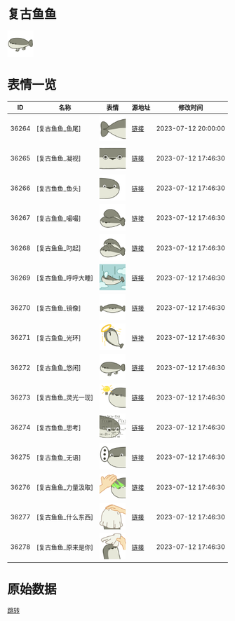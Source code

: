 # 复古鱼鱼

<img src="./cover.png" height="60" alt="cover" />

# 表情一览

|ID|名称|表情|源地址|修改时间|
|----|----|----|----|----|
|36264|[复古鱼鱼_鱼尾]|<img src="./pic/036264_%5B复古鱼鱼_鱼尾%5D.png" height="60" alt="鱼尾"/>|[链接](https://i0.hdslb.com/bfs/garb/18cf3d7a1b1bdbf0bd5c2ee17c447c248083a03a.png)|2023-07-12 20:00:00|
|36265|[复古鱼鱼_凝视]|<img src="./pic/036265_%5B复古鱼鱼_凝视%5D.png" height="60" alt="凝视"/>|[链接](https://i0.hdslb.com/bfs/garb/f92f544c5d5b63d0f3c1ac4ba4a8fc18773ae115.png)|2023-07-12 17:46:30|
|36266|[复古鱼鱼_鱼头]|<img src="./pic/036266_%5B复古鱼鱼_鱼头%5D.png" height="60" alt="鱼头"/>|[链接](https://i0.hdslb.com/bfs/garb/8d77d76b877ded003c9c046172f0f1c2707dffa1.png)|2023-07-12 17:46:30|
|36267|[复古鱼鱼_嘬嘬]|<img src="./pic/036267_%5B复古鱼鱼_嘬嘬%5D.png" height="60" alt="嘬嘬"/>|[链接](https://i0.hdslb.com/bfs/garb/031e0d20a276cef510e83499d2a13595dd9b701a.png)|2023-07-12 17:46:30|
|36268|[复古鱼鱼_叼起]|<img src="./pic/036268_%5B复古鱼鱼_叼起%5D.png" height="60" alt="叼起"/>|[链接](https://i0.hdslb.com/bfs/garb/6ac25173fec4750a3d227d1d471d53b90c30e2be.png)|2023-07-12 17:46:30|
|36269|[复古鱼鱼_呼呼大睡]|<img src="./pic/036269_%5B复古鱼鱼_呼呼大睡%5D.png" height="60" alt="呼呼大睡"/>|[链接](https://i0.hdslb.com/bfs/garb/bf806a8a00544b382c5ecfa15ac84889fcaee1ae.png)|2023-07-12 17:46:30|
|36270|[复古鱼鱼_镜像]|<img src="./pic/036270_%5B复古鱼鱼_镜像%5D.png" height="60" alt="镜像"/>|[链接](https://i0.hdslb.com/bfs/garb/3b08f3be511656b4251e500a3ff8cd076856e044.png)|2023-07-12 17:46:30|
|36271|[复古鱼鱼_光环]|<img src="./pic/036271_%5B复古鱼鱼_光环%5D.png" height="60" alt="光环"/>|[链接](https://i0.hdslb.com/bfs/garb/901f6d93e6dc4209dd010fa9618a4c70d1753452.png)|2023-07-12 17:46:30|
|36272|[复古鱼鱼_悠闲]|<img src="./pic/036272_%5B复古鱼鱼_悠闲%5D.png" height="60" alt="悠闲"/>|[链接](https://i0.hdslb.com/bfs/garb/b1546567380b9500b550d192d6ccdf3bb210365d.png)|2023-07-12 17:46:30|
|36273|[复古鱼鱼_灵光一现]|<img src="./pic/036273_%5B复古鱼鱼_灵光一现%5D.png" height="60" alt="灵光一现"/>|[链接](https://i0.hdslb.com/bfs/garb/12b93f8c12ca021d2fe2099efdd98b64881ab3b9.png)|2023-07-12 17:46:30|
|36274|[复古鱼鱼_思考]|<img src="./pic/036274_%5B复古鱼鱼_思考%5D.png" height="60" alt="思考"/>|[链接](https://i0.hdslb.com/bfs/garb/08e7c15443b3bc25ac81f4c76b3db9c0718d518b.png)|2023-07-12 17:46:30|
|36275|[复古鱼鱼_无语]|<img src="./pic/036275_%5B复古鱼鱼_无语%5D.png" height="60" alt="无语"/>|[链接](https://i0.hdslb.com/bfs/garb/e76e622e743515a476ad3b62a5614fc4164f363d.png)|2023-07-12 17:46:30|
|36276|[复古鱼鱼_力量汲取]|<img src="./pic/036276_%5B复古鱼鱼_力量汲取%5D.png" height="60" alt="力量汲取"/>|[链接](https://i0.hdslb.com/bfs/garb/1a4387e1d9846505db6b9678019f79a97914a9cb.png)|2023-07-12 17:46:30|
|36277|[复古鱼鱼_什么东西]|<img src="./pic/036277_%5B复古鱼鱼_什么东西%5D.png" height="60" alt="什么东西"/>|[链接](https://i0.hdslb.com/bfs/garb/b223f09667ff1059bbbf4c034b19d70cccd880a7.png)|2023-07-12 17:46:30|
|36278|[复古鱼鱼_原来是你]|<img src="./pic/036278_%5B复古鱼鱼_原来是你%5D.png" height="60" alt="原来是你"/>|[链接](https://i0.hdslb.com/bfs/garb/e8d3c0d45d95b553be83b1c9972fd2cf4bf00c3d.png)|2023-07-12 17:46:30|

# 原始数据

[跳转](./raw.json)

